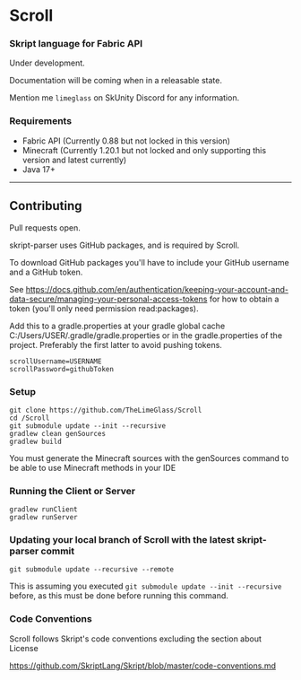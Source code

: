 # Scroll
### Skript language for Fabric API

Under development.

Documentation will be coming when in a releasable state.

Mention me `limeglass` on SkUnity Discord for any information.

### Requirements
- Fabric API (Currently 0.88 but not locked in this version)
- Minecraft (Currently 1.20.1 but not locked and only supporting this version and latest currently)
- Java 17+

---

## Contributing

Pull requests open.

skript-parser uses GitHub packages, and is required by Scroll.

To download GitHub packages you'll have to include your GitHub username and a GitHub token.

See https://docs.github.com/en/authentication/keeping-your-account-and-data-secure/managing-your-personal-access-tokens for how to obtain a token (you'll only need permission read:packages).

Add this to a gradle.properties at your gradle global cache C:/Users/USER/.gradle/gradle.properties or in the gradle.properties of the project. Preferably the first latter to avoid pushing tokens.
```
scrollUsername=USERNAME
scrollPassword=githubToken
```

### Setup
```
git clone https://github.com/TheLimeGlass/Scroll
cd /Scroll
git submodule update --init --recursive
gradlew clean genSources
gradlew build
```
You must generate the Minecraft sources with the genSources command to be able to use Minecraft methods in your IDE

### Running the Client or Server
```
gradlew runClient
gradlew runServer
```

### Updating your local branch of Scroll with the latest skript-parser commit
```
git submodule update --recursive --remote
```
This is assuming you executed `git submodule update --init --recursive` before, as this must be done before running this command.

### Code Conventions
Scroll follows Skript's code conventions excluding the section about License

https://github.com/SkriptLang/Skript/blob/master/code-conventions.md
